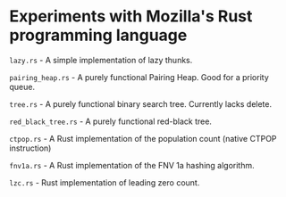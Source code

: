 # Experiments with Mozilla's Rust programming language

`lazy.rs` - A simple implementation of lazy thunks.

`pairing_heap.rs` - A purely functional Pairing Heap. Good for a priority queue.

`tree.rs` - A purely functional binary search tree. Currently lacks delete.

`red_black_tree.rs` - A purely functional red-black tree.

`ctpop.rs` - A Rust implementation of the population count (native CTPOP instruction)

`fnv1a.rs` - A Rust implementation of the FNV 1a hashing algorithm.

`lzc.rs` - Rust implementation of leading zero count.
